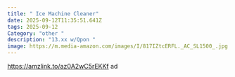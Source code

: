 ```yaml
---
title: " Ice Machine Cleaner"
date: 2025-09-12T11:35:51.641Z
tags: 2025-09-12
Category: "other "
description: "13.xx w/Qpon "
image: https://m.media-amazon.com/images/I/817IZtcERFL._AC_SL1500_.jpg
---
```

https://amzlink.to/az0A2wC5rEKKf  ad